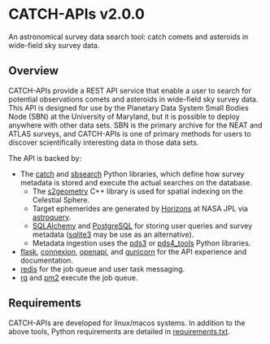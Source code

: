 # CATCH-APIs v2.0.0

An astronomical survey data search tool: catch comets and asteroids in wide-field sky survey data.

## Overview

CATCH-APIs provide a REST API service that enable a user to search for potential observations comets and asteroids in wide-field sky survey data.  This API is designed for use by the Planetary Data System Small Bodies Node (SBN) at the University of Maryland, but it is possible to deploy anywhere with other data sets.  SBN is the primary archive for the NEAT and ATLAS surveys, and CATCH-APIs is one of primary methods for users to discover scientifically interesting data in those data sets.

The API is backed by:
- The [catch](https://github.com/Small-Bodies-Node/catch) and [sbsearch](https://github.com/Small-Bodies-Node/sbsearch) Python libraries, which define how survey metadata is stored and execute the actual searches on the database.
    - The [s2geometry](http://s2geometry.io/) C++ library is used for spatial indexing on the Celestial Sphere.
    - Target ephemerides are generated by [Horizons](https://ssd.jpl.nasa.gov/?horizons) at NASA JPL via [astroquery](https://astroquery.readthedocs.io/).
    - [SQLAlchemy](https://www.sqlalchemy.org/) and [PostgreSQL](https://www.postgresql.org/) for storing user queries and survey metadata ([sqlite3](https://sqlite.org/) may be use as an alternative).
    - Metadata ingestion uses the [pds3](https://github.com/mkelley/pds3) or [pds4_tools](https://github.com/Small-Bodies-Node/pds4_tools) Python libraries.
- [flask](https://flask.palletsprojects.com/), [connexion](https://connexion.readthedocs.io/), [openapi](https://swagger.io/specification/), and [gunicorn](https://gunicorn.org/) for the API experience and documentation.
- [redis](https://redis.io/) for the job queue and user task messaging.
- [rq](https://python-rq.org/) and [pm2](https://pm2.keymetrics.io/) execute the job queue.


## Requirements

CATCH-APIs are developed for linux/macos systems.  In addition to the above tools, Python requirements are detailed in [requirements.txt](requirements.txt).
